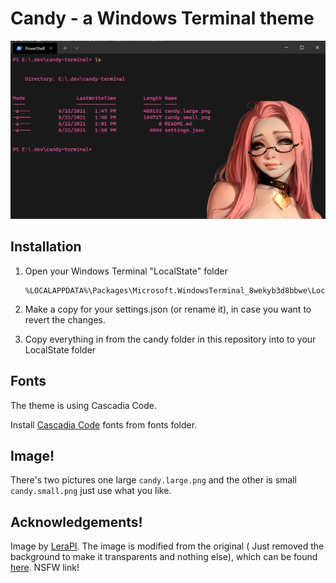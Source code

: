 # Candy - a Windows Terminal theme

![alt text][logo]

[logo]: https://raw.githubusercontent.com/Kadantte/candy-terminal/master/assets/candy.png "Candy - a Windows Terminal theme"

## Installation

1. Open your Windows Terminal "LocalState" folder

   ```
   %LOCALAPPDATA%\Packages\Microsoft.WindowsTerminal_8wekyb3d8bbwe\LocalState
   ```

2. Make a copy for your settings.json (or rename it), in case you want to revert the changes.

3. Copy everything in from the candy folder in this repository into to your LocalState folder

## Fonts

The theme is using Cascadia Code.

Install [Cascadia Code](https://github.com/microsoft/cascadia-code/releases) fonts from fonts folder.
 
 ## Image!
 
 There's two pictures one large `candy.large.png` and the other is small `candy.small.png` just use     what you like.

## Acknowledgements!

Image by [LeraPI](https://twitter.com/LeraPI_LP). The image is modified from the original ( Just removed the background to make it transparents and nothing else), which can be found [here](https://twitter.com/LeraPI_LP/status/1404527030381776906). NSFW link!